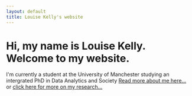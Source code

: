 ```yaml
---
layout: default
title: Louise Kelly's website
---
```

<div class="blurb">
	<h1>Hi, my name is Louise Kelly. Welcome to my website. </h1>
	<p>I'm currently a student at the University of Manchester studying an intergrated PhD in Data Analytics and Society <a href="/about">Read more about me here...</a> or <a href="/Research">click here for more on my research...</a></p>
</div><!-- /.blurb -->
